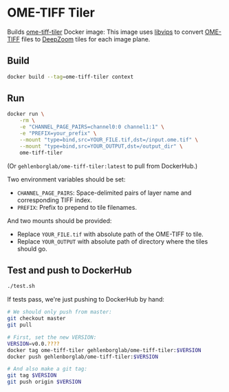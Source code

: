 # OME-TIFF Tiler

Builds [ome-tiff-tiler](https://hub.docker.com/r/gehlenborglab/ome-tiff-tiler) Docker image:
This image uses [libvips](https://jcupitt.github.io/libvips/) to convert
[OME-TIFF](https://docs.openmicroscopy.org/ome-model/6.0.1/ome-tiff/) files to
[DeepZoom](https://en.wikipedia.org/wiki/Deep_Zoom) tiles for each image plane.

## Build

```bash
docker build --tag=ome-tiff-tiler context
```

## Run

```bash
docker run \
    -rm \
    -e "CHANNEL_PAGE_PAIRS=channel0:0 channel1:1" \
    -e "PREFIX=your_prefix" \
    --mount "type=bind,src=YOUR_FILE.tif,dst=/input.ome.tif" \
    --mount "type=bind,src=YOUR_OUTPUT,dst=/output_dir" \
    ome-tiff-tiler
```
(Or `gehlenborglab/ome-tiff-tiler:latest` to pull from DockerHub.)

Two environment variables should be set:
- `CHANNEL_PAGE_PAIRS`: Space-delimited pairs of layer name and corresponding TIFF index.
- `PREFIX`: Prefix to prepend to tile filenames.

And two mounts should be provided:
- Replace `YOUR_FILE.tif` with absolute path of the OME-TIFF to tile.
- Replace `YOUR_OUTPUT` with absolute path of directory where the tiles should go.

## Test and push to DockerHub

```bash
./test.sh
```

If tests pass, we're just pushing to DockerHub by hand:
```bash
# We should only push from master:
git checkout master
git pull

# First, set the new VERSION:
VERSION=v0.0.????
docker tag ome-tiff-tiler gehlenborglab/ome-tiff-tiler:$VERSION
docker push gehlenborglab/ome-tiff-tiler:$VERSION

# And also make a git tag:
git tag $VERSION
git push origin $VERSION
```
